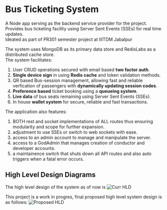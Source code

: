 # Bus Ticketing System

A Node app serving as the backend service provider for the project.\
Provides bus ticketing facility using Server Sent Events (SSEs) for real time updates.\
Ideated as part of PR301 semester project at IIITDM Jabalpur

The system uses MongoDB as its primary data store and RedisLabs as a distributed cache store.\
The system facilitates:
1. User CRUD operations secured with email based **two factor auth**.
2. **Single device sign** in using **Redis cache** and token validation methods.
3. QR based Bus-session management, allowing fast and reliable verfication of passengers with **dynamically updating session codes**.
4. **Preference based** ticket booking using a **queueing system**.
5. **Live data** of bus seats remaining using Server Sent Events (SSEs).
6. In house **wallet system** for secure, reliable and fast transactions.


The application also features:
1. BOTH rest and socket implementations of ALL routes thus ensuring modularity and scope for further expansion.
2. adjustment to use SSEs or switch to web sockets with ease.
3. access to an admin account to manage and manipulate the server.
4. access to a GodAdmin that manages creation of conductor and developer accounts.
5. a maintainence switch that shuts down all API routes and also auto triggers when a fatal error occurs.


## High Level Design Diagrams
The high level design of the system as of now is
![Curr HLD](https://github.com/AryanWadkar/BusTicketingSystem/assets/85237273/092e829e-cdac-49fa-8768-4ffb9739018a)

This project is a work in progres, final proposed high level system design is as follows:
![Proposed HLD](https://github.com/AryanWadkar/BusTicketingSystem/assets/85237273/1f6c4bb9-139a-4f21-9b68-26970ef7f3d3)
